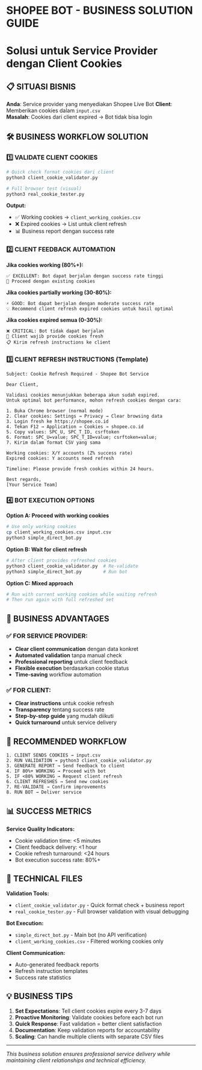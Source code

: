 # SHOPEE BOT - BUSINESS SOLUTION GUIDE
# Solusi untuk Service Provider dengan Client Cookies

## 📋 SITUASI BISNIS

**Anda**: Service provider yang menyediakan Shopee Live Bot
**Client**: Memberikan cookies dalam `input.csv`  
**Masalah**: Cookies dari client expired → Bot tidak bisa login

## 🛠️ BUSINESS WORKFLOW SOLUTION

### 1️⃣ VALIDATE CLIENT COOKIES
```bash
# Quick check format cookies dari client
python3 client_cookie_validator.py

# Full browser test (visual)
python3 real_cookie_tester.py
```

**Output:**
- ✅ Working cookies → `client_working_cookies.csv`
- ❌ Expired cookies → List untuk client refresh
- 📊 Business report dengan success rate

### 2️⃣ CLIENT FEEDBACK AUTOMATION

**Jika cookies working (80%+):**
```
✅ EXCELLENT: Bot dapat berjalan dengan success rate tinggi
🚀 Proceed dengan existing cookies
```

**Jika cookies partially working (30-80%):**
```
⚡ GOOD: Bot dapat berjalan dengan moderate success rate  
💡 Recommend client refresh expired cookies untuk hasil optimal
```

**Jika cookies expired semua (0-30%):**
```
❌ CRITICAL: Bot tidak dapat berjalan
📧 Client wajib provide cookies fresh
📋 Kirim refresh instructions ke client
```

### 3️⃣ CLIENT REFRESH INSTRUCTIONS (Template)

```
Subject: Cookie Refresh Required - Shopee Bot Service

Dear Client,

Validasi cookies menunjukkan beberapa akun sudah expired.
Untuk optimal bot performance, mohon refresh cookies dengan cara:

1. Buka Chrome browser (normal mode)
2. Clear cookies: Settings → Privacy → Clear browsing data
3. Login fresh ke https://shopee.co.id
4. Tekan F12 → Application → Cookies → shopee.co.id
5. Copy values: SPC_U, SPC_T_ID, csrftoken
6. Format: SPC_U=value; SPC_T_ID=value; csrftoken=value;
7. Kirim dalam format CSV yang sama

Working cookies: X/Y accounts (Z% success rate)
Expired cookies: Y accounts need refresh

Timeline: Please provide fresh cookies within 24 hours.

Best regards,
[Your Service Team]
```

### 4️⃣ BOT EXECUTION OPTIONS

**Option A: Proceed with working cookies**
```bash
# Use only working cookies
cp client_working_cookies.csv input.csv
python3 simple_direct_bot.py
```

**Option B: Wait for client refresh**
```bash
# After client provides refreshed cookies
python3 client_cookie_validator.py  # Re-validate
python3 simple_direct_bot.py        # Run bot
```

**Option C: Mixed approach**
```bash
# Run with current working cookies while waiting refresh
# Then run again with full refreshed set
```

## 💼 BUSINESS ADVANTAGES

### ✅ FOR SERVICE PROVIDER:
- **Clear client communication** dengan data konkret
- **Automated validation** tanpa manual check
- **Professional reporting** untuk client feedback
- **Flexible execution** berdasarkan cookie status
- **Time-saving** workflow automation

### ✅ FOR CLIENT:
- **Clear instructions** untuk cookie refresh
- **Transparency** tentang success rate
- **Step-by-step guide** yang mudah diikuti
- **Quick turnaround** untuk service delivery

## 🎯 RECOMMENDED WORKFLOW

```
1. CLIENT SENDS COOKIES → input.csv
2. RUN VALIDATION → python3 client_cookie_validator.py
3. GENERATE REPORT → Send feedback to client
4. IF 80%+ WORKING → Proceed with bot
5. IF <80% WORKING → Request client refresh
6. CLIENT REFRESHES → Send new cookies
7. RE-VALIDATE → Confirm improvements
8. RUN BOT → Deliver service
```

## 📊 SUCCESS METRICS

**Service Quality Indicators:**
- Cookie validation time: <5 minutes
- Client feedback delivery: <1 hour  
- Cookie refresh turnaround: <24 hours
- Bot execution success rate: 80%+

## 🔧 TECHNICAL FILES

**Validation Tools:**
- `client_cookie_validator.py` - Quick format check + business report
- `real_cookie_tester.py` - Full browser validation with visual debugging

**Bot Execution:**
- `simple_direct_bot.py` - Main bot (no API verification)
- `client_working_cookies.csv` - Filtered working cookies only

**Client Communication:**
- Auto-generated feedback reports
- Refresh instruction templates
- Success rate statistics

## 💡 BUSINESS TIPS

1. **Set Expectations**: Tell client cookies expire every 3-7 days
2. **Proactive Monitoring**: Validate cookies before each bot run
3. **Quick Response**: Fast validation = better client satisfaction
4. **Documentation**: Keep validation reports for accountability
5. **Scaling**: Can handle multiple clients with separate CSV files

---
*This business solution ensures professional service delivery while maintaining client relationships and technical efficiency.*
